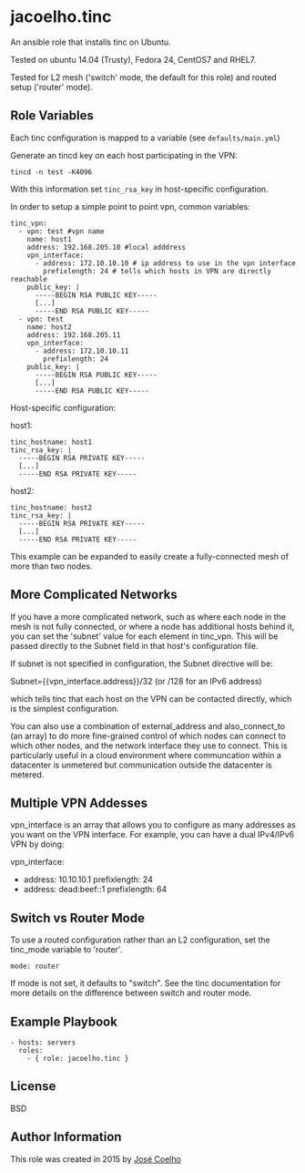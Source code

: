 jacoelho.tinc
=========

An ansible role that installs tinc on Ubuntu.

Tested on ubuntu 14.04 (Trusty), Fedora 24, CentOS7 and RHEL7.

Tested for L2 mesh ('switch' mode, the default for this role) and routed setup
('router' mode).

Role Variables
--------------

Each tinc configuration is mapped to a variable (see `defaults/main.yml`)

Generate an tincd key on each host participating in the VPN:

    tincd -n test -K4096

With this information set ```tinc_rsa_key``` in host-specific configuration.

In order to setup a simple point to point vpn, common variables:

    tinc_vpn:
      - vpn: test #vpn name
        name: host1
        address: 192.168.205.10 #local adddress
        vpn_interface:
          - address: 172.10.10.10 # ip address to use in the vpn interface
            prefixlength: 24 # tells which hosts in VPN are directly reachable
        public_key: |
          -----BEGIN RSA PUBLIC KEY-----
          [...]
          -----END RSA PUBLIC KEY-----
      - vpn: test
        name: host2
        address: 192.168.205.11
        vpn_interface:
          - address: 172.10.10.11
            prefixlength: 24
        public_key: |
          -----BEGIN RSA PUBLIC KEY-----
          [...]
          -----END RSA PUBLIC KEY-----

Host-specific configuration:

host1:

    tinc_hostname: host1
    tinc_rsa_key: |
      -----BEGIN RSA PRIVATE KEY-----
      [...]
      -----END RSA PRIVATE KEY-----

host2:

    tinc_hostname: host2
    tinc_rsa_key: |
      -----BEGIN RSA PRIVATE KEY-----
      [...]
      -----END RSA PRIVATE KEY-----

This example can be expanded to easily create a fully-connected mesh of more
than two nodes.

More Complicated Networks
-------------------------
If you have a more complicated network, such as where each node in the
mesh is not fully connected, or where a node has additional hosts behind it,
you can set the 'subnet' value for each element in tinc_vpn. This will be
passed directly to the Subnet field in that host's configuration file.

If subnet is not specified in configuration, the Subnet directive will be:

Subnet={{vpn_interface.address}}/32 (or /128 for an IPv6 address)

which tells tinc that each host on the VPN can be contacted directly, which is the
simplest configuration.

You can also use a combination of external_address and also_connect_to (an array)
to do more fine-grained control of which nodes can connect to which other nodes,
and the network interface they use to connect. This is particularly useful
in a cloud environment where communcation within a datacenter is unmetered
but communication outside the datacenter is metered.

Multiple VPN Addesses
---------------------
vpn_interface is an array that allows you to configure as many addresses as
you want on the VPN interface. For example, you can have a dual IPv4/IPv6 VPN by
doing:

vpn_interface:
  - address: 10.10.10.1
    prefixlength: 24
  - address: dead:beef::1
    prefixlength: 64

Switch vs Router Mode
---------------------

To use a routed configuration rather than an L2 configuration, set the
tinc_mode variable to 'router'.

    mode: router

If mode is not set, it defaults to "switch". See the tinc documentation
for more details on the difference between switch and router mode.

Example Playbook
----------------

    - hosts: servers
      roles:
        - { role: jacoelho.tinc }

License
-------

BSD

Author Information
------------------

This role was created in 2015 by [José Coelho](https://github.com/jacoelho)

